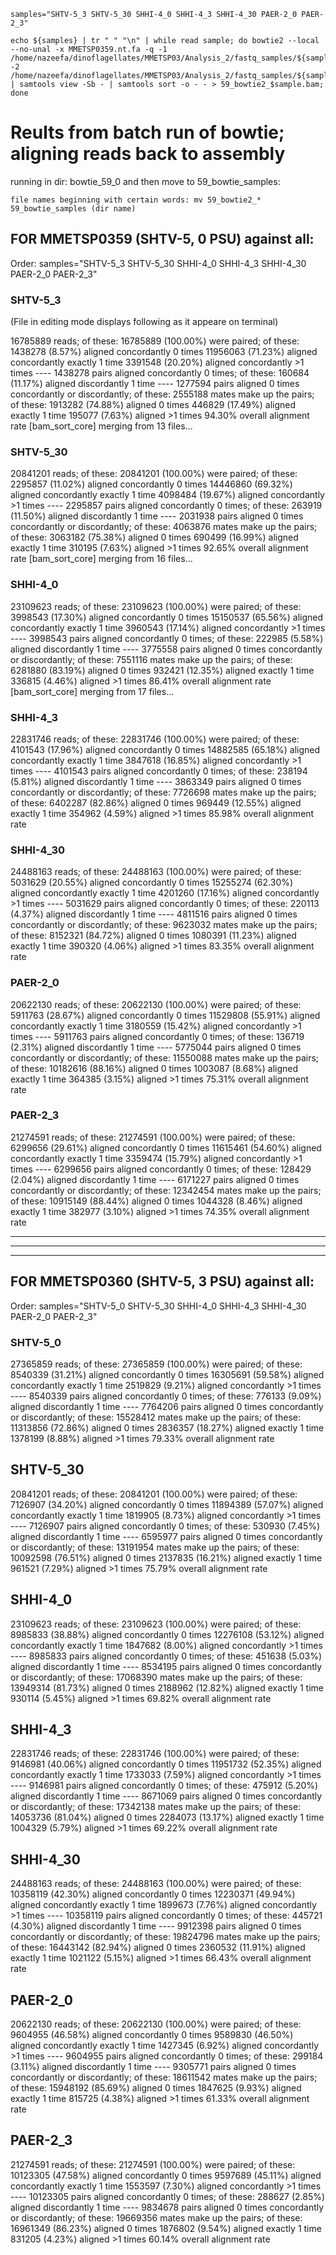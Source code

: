 ```
samples="SHTV-5_3 SHTV-5_30 SHHI-4_0 SHHI-4_3 SHHI-4_30 PAER-2_0 PAER-2_3"
```
```
echo ${samples} | tr " " "\n" | while read sample; do bowtie2 --local --no-unal -x MMETSP0359.nt.fa -q -1 /home/nazeefa/dinoflagellates/MMETSP03/Analysis_2/fastq_samples/${sample}_1.fastq.gz -2 /home/nazeefa/dinoflagellates/MMETSP03/Analysis_2/fastq_samples/${sample}_2.fastq.gz | samtools view -Sb - | samtools sort -o - - > 59_bowtie2_$sample.bam; done
```
# Reults from batch run of bowtie; aligning reads back to assembly

running in dir: bowtie_59_0 and then move to 59_bowtie_samples:

```
file names beginning with certain words: mv 59_bowtie2_* 59_bowtie_samples (dir name)
```

## FOR MMETSP0359 (SHTV-5, 0 PSU) against all:
Order: samples="SHTV-5_3 SHTV-5_30 SHHI-4_0 SHHI-4_3 SHHI-4_30 PAER-2_0 PAER-2_3"

### SHTV-5_3 
(File in editing mode displays following as it appeare on terminal)

16785889 reads; of these:
16785889 (100.00%) were paired; of these:
    1438278 (8.57%) aligned concordantly 0 times
    11956063 (71.23%) aligned concordantly exactly 1 time
    3391548 (20.20%) aligned concordantly >1 times
    ----
    1438278 pairs aligned concordantly 0 times; of these:
      160684 (11.17%) aligned discordantly 1 time
    ----
    1277594 pairs aligned 0 times concordantly or discordantly; of these:
      2555188 mates make up the pairs; of these:
        1913282 (74.88%) aligned 0 times
        446829 (17.49%) aligned exactly 1 time
        195077 (7.63%) aligned >1 times
94.30% overall alignment rate
[bam_sort_core] merging from 13 files...

### SHTV-5_30 

20841201 reads; of these:
  20841201 (100.00%) were paired; of these:
    2295857 (11.02%) aligned concordantly 0 times
    14446860 (69.32%) aligned concordantly exactly 1 time
    4098484 (19.67%) aligned concordantly >1 times
    ----
    2295857 pairs aligned concordantly 0 times; of these:
      263919 (11.50%) aligned discordantly 1 time
    ----
    2031938 pairs aligned 0 times concordantly or discordantly; of these:
      4063876 mates make up the pairs; of these:
        3063182 (75.38%) aligned 0 times
        690499 (16.99%) aligned exactly 1 time
        310195 (7.63%) aligned >1 times
92.65% overall alignment rate
[bam_sort_core] merging from 16 files...

### SHHI-4_0 

23109623 reads; of these:
  23109623 (100.00%) were paired; of these:
    3998543 (17.30%) aligned concordantly 0 times
    15150537 (65.56%) aligned concordantly exactly 1 time
    3960543 (17.14%) aligned concordantly >1 times
    ----
    3998543 pairs aligned concordantly 0 times; of these:
      222985 (5.58%) aligned discordantly 1 time
    ----
    3775558 pairs aligned 0 times concordantly or discordantly; of these:
      7551116 mates make up the pairs; of these:
        6281880 (83.19%) aligned 0 times
        932421 (12.35%) aligned exactly 1 time
        336815 (4.46%) aligned >1 times
86.41% overall alignment rate
[bam_sort_core] merging from 17 files...

### SHHI-4_3 

22831746 reads; of these:
  22831746 (100.00%) were paired; of these:
    4101543 (17.96%) aligned concordantly 0 times
    14882585 (65.18%) aligned concordantly exactly 1 time
    3847618 (16.85%) aligned concordantly >1 times
    ----
    4101543 pairs aligned concordantly 0 times; of these:
      238194 (5.81%) aligned discordantly 1 time
    ----
    3863349 pairs aligned 0 times concordantly or discordantly; of these:
      7726698 mates make up the pairs; of these:
        6402287 (82.86%) aligned 0 times
        969449 (12.55%) aligned exactly 1 time
        354962 (4.59%) aligned >1 times
85.98% overall alignment rate

### SHHI-4_30 

24488163 reads; of these:
  24488163 (100.00%) were paired; of these:
    5031629 (20.55%) aligned concordantly 0 times
    15255274 (62.30%) aligned concordantly exactly 1 time
    4201260 (17.16%) aligned concordantly >1 times
    ----
    5031629 pairs aligned concordantly 0 times; of these:
      220113 (4.37%) aligned discordantly 1 time
    ----
    4811516 pairs aligned 0 times concordantly or discordantly; of these:
      9623032 mates make up the pairs; of these:
        8152321 (84.72%) aligned 0 times
        1080391 (11.23%) aligned exactly 1 time
        390320 (4.06%) aligned >1 times
83.35% overall alignment rate

### PAER-2_0 

20622130 reads; of these:
  20622130 (100.00%) were paired; of these:
    5911763 (28.67%) aligned concordantly 0 times
    11529808 (55.91%) aligned concordantly exactly 1 time
    3180559 (15.42%) aligned concordantly >1 times
    ----
    5911763 pairs aligned concordantly 0 times; of these:
      136719 (2.31%) aligned discordantly 1 time
    ----
    5775044 pairs aligned 0 times concordantly or discordantly; of these:
      11550088 mates make up the pairs; of these:
        10182616 (88.16%) aligned 0 times
        1003087 (8.68%) aligned exactly 1 time
        364385 (3.15%) aligned >1 times
75.31% overall alignment rate

### PAER-2_3

21274591 reads; of these:
  21274591 (100.00%) were paired; of these:
    6299656 (29.61%) aligned concordantly 0 times
    11615461 (54.60%) aligned concordantly exactly 1 time
    3359474 (15.79%) aligned concordantly >1 times
    ----
    6299656 pairs aligned concordantly 0 times; of these:
      128429 (2.04%) aligned discordantly 1 time
    ----
    6171227 pairs aligned 0 times concordantly or discordantly; of these:
      12342454 mates make up the pairs; of these:
        10915149 (88.44%) aligned 0 times
        1044328 (8.46%) aligned exactly 1 time
        382977 (3.10%) aligned >1 times
74.35% overall alignment rate

-----------------------------------------------------------------------------------
-----------------------------------------------------------------------------------
-----------------------------------------------------------------------------------

## FOR MMETSP0360 (SHTV-5, 3 PSU) against all:
Order: samples="SHTV-5_0 SHTV-5_30 SHHI-4_0 SHHI-4_3 SHHI-4_30 PAER-2_0 PAER-2_3"

### SHTV-5_0 

27365859 reads; of these:
  27365859 (100.00%) were paired; of these:
    8540339 (31.21%) aligned concordantly 0 times
    16305691 (59.58%) aligned concordantly exactly 1 time
    2519829 (9.21%) aligned concordantly >1 times
    ----
    8540339 pairs aligned concordantly 0 times; of these:
      776133 (9.09%) aligned discordantly 1 time
    ----
    7764206 pairs aligned 0 times concordantly or discordantly; of these:
      15528412 mates make up the pairs; of these:
        11313856 (72.86%) aligned 0 times
        2836357 (18.27%) aligned exactly 1 time
        1378199 (8.88%) aligned >1 times
79.33% overall alignment rate

## SHTV-5_30

20841201 reads; of these:
  20841201 (100.00%) were paired; of these:
    7126907 (34.20%) aligned concordantly 0 times
    11894389 (57.07%) aligned concordantly exactly 1 time
    1819905 (8.73%) aligned concordantly >1 times
    ----
    7126907 pairs aligned concordantly 0 times; of these:
      530930 (7.45%) aligned discordantly 1 time
    ----
    6595977 pairs aligned 0 times concordantly or discordantly; of these:
      13191954 mates make up the pairs; of these:
        10092598 (76.51%) aligned 0 times
        2137835 (16.21%) aligned exactly 1 time
        961521 (7.29%) aligned >1 times
75.79% overall alignment rate

## SHHI-4_0

23109623 reads; of these:
  23109623 (100.00%) were paired; of these:
    8985833 (38.88%) aligned concordantly 0 times
    12276108 (53.12%) aligned concordantly exactly 1 time
    1847682 (8.00%) aligned concordantly >1 times
    ----
    8985833 pairs aligned concordantly 0 times; of these:
      451638 (5.03%) aligned discordantly 1 time
    ----
    8534195 pairs aligned 0 times concordantly or discordantly; of these:
      17068390 mates make up the pairs; of these:
        13949314 (81.73%) aligned 0 times
        2188962 (12.82%) aligned exactly 1 time
        930114 (5.45%) aligned >1 times
69.82% overall alignment rate

## SHHI-4_3

22831746 reads; of these:
  22831746 (100.00%) were paired; of these:
    9146981 (40.06%) aligned concordantly 0 times
    11951732 (52.35%) aligned concordantly exactly 1 time
    1733033 (7.59%) aligned concordantly >1 times
    ----
    9146981 pairs aligned concordantly 0 times; of these:
      475912 (5.20%) aligned discordantly 1 time
    ----
    8671069 pairs aligned 0 times concordantly or discordantly; of these:
      17342138 mates make up the pairs; of these:
        14053736 (81.04%) aligned 0 times
        2284073 (13.17%) aligned exactly 1 time
        1004329 (5.79%) aligned >1 times
69.22% overall alignment rate

## SHHI-4_30

24488163 reads; of these:
  24488163 (100.00%) were paired; of these:
    10358119 (42.30%) aligned concordantly 0 times
    12230371 (49.94%) aligned concordantly exactly 1 time
    1899673 (7.76%) aligned concordantly >1 times
    ----
    10358119 pairs aligned concordantly 0 times; of these:
      445721 (4.30%) aligned discordantly 1 time
    ----
    9912398 pairs aligned 0 times concordantly or discordantly; of these:
      19824796 mates make up the pairs; of these:
        16443142 (82.94%) aligned 0 times
        2360532 (11.91%) aligned exactly 1 time
        1021122 (5.15%) aligned >1 times
66.43% overall alignment rate

## PAER-2_0

20622130 reads; of these:
  20622130 (100.00%) were paired; of these:
    9604955 (46.58%) aligned concordantly 0 times
    9589830 (46.50%) aligned concordantly exactly 1 time
    1427345 (6.92%) aligned concordantly >1 times
    ----
    9604955 pairs aligned concordantly 0 times; of these:
      299184 (3.11%) aligned discordantly 1 time
    ----
    9305771 pairs aligned 0 times concordantly or discordantly; of these:
      18611542 mates make up the pairs; of these:
        15948192 (85.69%) aligned 0 times
        1847625 (9.93%) aligned exactly 1 time
        815725 (4.38%) aligned >1 times
61.33% overall alignment rate

## PAER-2_3

21274591 reads; of these:
  21274591 (100.00%) were paired; of these:
    10123305 (47.58%) aligned concordantly 0 times
    9597689 (45.11%) aligned concordantly exactly 1 time
    1553597 (7.30%) aligned concordantly >1 times
    ----
    10123305 pairs aligned concordantly 0 times; of these:
      288627 (2.85%) aligned discordantly 1 time
    ----
    9834678 pairs aligned 0 times concordantly or discordantly; of these:
      19669356 mates make up the pairs; of these:
        16961349 (86.23%) aligned 0 times
        1876802 (9.54%) aligned exactly 1 time
        831205 (4.23%) aligned >1 times
60.14% overall alignment rate

